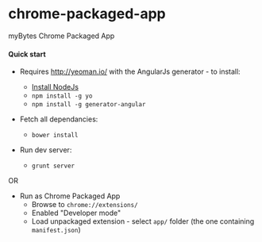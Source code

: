 chrome-packaged-app
===================

myBytes Chrome Packaged App


#### Quick start

* Requires http://yeoman.io/ with the AngularJs generator - to install:
   * [Install NodeJs](http://nodejs.org/)
   * `npm install -g yo`
   * `npm install -g generator-angular`

* Fetch all dependancies:
  * `bower install`

* Run dev server:
  * `grunt server`

OR 

* Run as Chrome Packaged App
  * Browse to `chrome://extensions/`
  * Enabled "Developer mode"
  * Load unpackaged extension - select `app/` folder (the one containing `manifest.json`)

